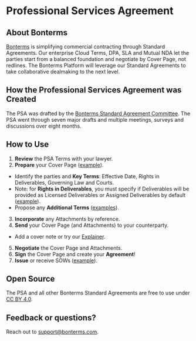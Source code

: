 # Professional Services Agreement

## About Bonterms
[Bonterms](https://bonterms.com/) is simplifying commercial contracting through Standard Agreements. Our enterprise Cloud Terms, DPA, SLA and Mutual NDA let the parties start from a balanced foundation and negotiate by Cover Page, not redlines. The Bonterms Platform will leverage our Standard Agreements to take collaborative dealmaking to the next level.

## How the Professional Services Agreement was Created
The PSA was drafted by the [Bonterms Standard Agreement Committee](https://bonterms.com/committee/). The PSA went through seven major drafts and multiple meetings, surveys and discussions over eight months.

## How to Use
1. **Review** the PSA Terms with your lawyer.
2. **Prepare** your Cover Page ([example](https://bonterms.com/forms/cloud-terms-cover-page-example/)).
- Identify the parties and **Key Terms**: Effective Date, Rights in Deliverables, Governing Law and Courts.
- Note: for **Rights in Deliverables**, you must specify if Deliverables will be provided as Licensed Deliverables or Assigned Deliverables by default ([example](bonterms.com)).
- Propose any **Additional Terms** ([examples](bonterms.com)).
3. **Incorporate** any Attachments by reference.
4. **Send** your Cover Page (and Attachments) to your counterparty.
- Add a cover note or try our [Explainer](https://bonterms.com/forms/bonterms-explainer/).
5. **Negotiate** the Cover Page and Attachments.
6. **Sign** the Cover Page and create your **Agreement**!
7. **Issue** or receive SOWs ([example](bonterms.com)).

## Open Source
The PSA and all other Bonterms Standard Agreements are free to use under [CC BY 4.0](https://creativecommons.org/licenses/by/4.0/legalcode).

## Feedback or questions?
Reach out to support@bonterms.com.
